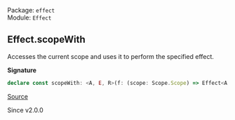 Package: `effect`<br />
Module: `Effect`<br />

## Effect.scopeWith

Accesses the current scope and uses it to perform the specified effect.

**Signature**

```ts
declare const scopeWith: <A, E, R>(f: (scope: Scope.Scope) => Effect<A, E, R>) => Effect<A, E, R | Scope.Scope>
```

[Source](https://github.com/Effect-TS/effect/tree/main/packages/effect/src/Effect.ts#L5996)

Since v2.0.0